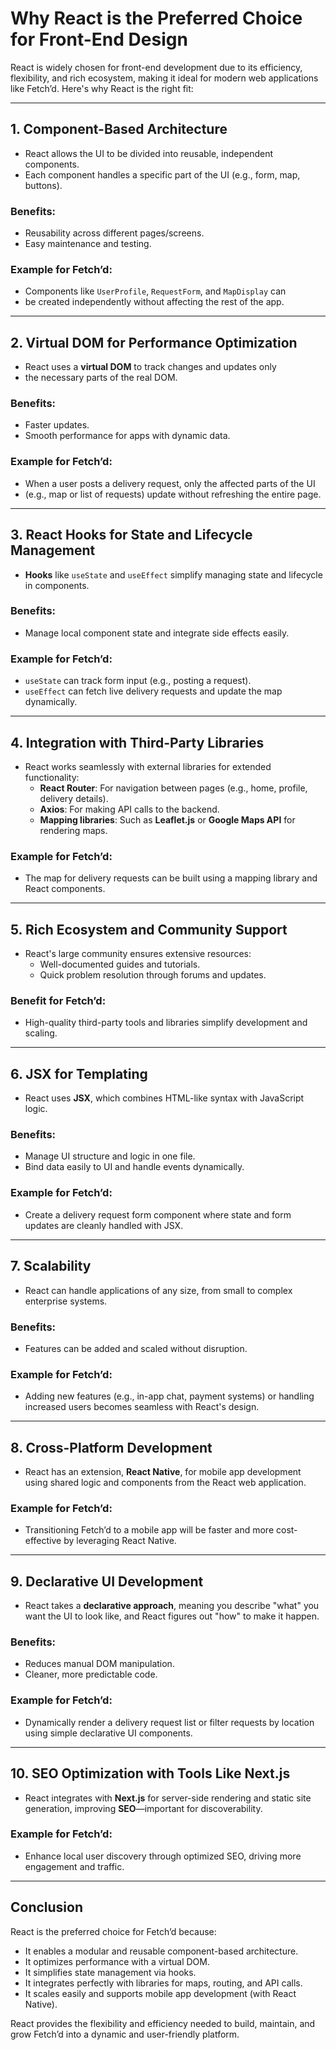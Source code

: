 # Why React is the Preferred Choice for Front-End Design

React is widely chosen for front-end development due to its efficiency, 
flexibility, and rich ecosystem, making it ideal for modern web applications 
like Fetch’d. Here's why React is the right fit:

---

## 1. Component-Based Architecture
- React allows the UI to be divided into reusable, independent components.
- Each component handles a specific part of the UI (e.g., form, map, buttons).

### Benefits:
- Reusability across different pages/screens.
- Easy maintenance and testing.

### Example for Fetch’d:
- Components like `UserProfile`, `RequestForm`, and `MapDisplay` can 
- be created independently without affecting the rest of the app.

---

## 2. Virtual DOM for Performance Optimization
- React uses a **virtual DOM** to track changes and updates only 
- the necessary parts of the real DOM.

### Benefits:
- Faster updates.
- Smooth performance for apps with dynamic data.

### Example for Fetch’d:
- When a user posts a delivery request, only the affected parts of the UI 
- (e.g., map or list of requests) update without refreshing the entire page.

---

## 3. React Hooks for State and Lifecycle Management
- **Hooks** like `useState` and `useEffect` simplify managing state and lifecycle in components.

### Benefits:
- Manage local component state and integrate side effects easily.

### Example for Fetch’d:
- `useState` can track form input (e.g., posting a request).
- `useEffect` can fetch live delivery requests and update the map dynamically.

---

## 4. Integration with Third-Party Libraries
- React works seamlessly with external libraries for extended functionality:
    - **React Router**: For navigation between pages (e.g., home, profile, delivery details).
    - **Axios**: For making API calls to the backend.
    - **Mapping libraries**: Such as **Leaflet.js** or **Google Maps API** for rendering maps.

### Example for Fetch’d:
- The map for delivery requests can be built using a mapping library and React components.

---

## 5. Rich Ecosystem and Community Support
- React's large community ensures extensive resources:
    - Well-documented guides and tutorials.
    - Quick problem resolution through forums and updates.

### Benefit for Fetch’d:
- High-quality third-party tools and libraries simplify development and scaling.

---

## 6. JSX for Templating
- React uses **JSX**, which combines HTML-like syntax with JavaScript logic.

### Benefits:
- Manage UI structure and logic in one file.
- Bind data easily to UI and handle events dynamically.

### Example for Fetch’d:
- Create a delivery request form component where state and form updates are cleanly handled with JSX.

---

## 7. Scalability
- React can handle applications of any size, from small to complex enterprise systems.

### Benefits:
- Features can be added and scaled without disruption.

### Example for Fetch’d:
- Adding new features (e.g., in-app chat, payment systems) or handling increased users becomes seamless with React's design.

---

## 8. Cross-Platform Development
- React has an extension, **React Native**, for mobile app development using shared logic and components from the React web application.

### Example for Fetch’d:
- Transitioning Fetch’d to a mobile app will be faster and more cost-effective by leveraging React Native.

---

## 9. Declarative UI Development
- React takes a **declarative approach**, meaning you describe "what" you want the UI to look like, and React figures out "how" to make it happen.

### Benefits:
- Reduces manual DOM manipulation.
- Cleaner, more predictable code.

### Example for Fetch’d:
- Dynamically render a delivery request list or filter requests by location using simple declarative UI components.

---

## 10. SEO Optimization with Tools Like Next.js
- React integrates with **Next.js** for server-side rendering and static site generation, improving **SEO**—important for discoverability.

### Example for Fetch’d:
- Enhance local user discovery through optimized SEO, driving more engagement and traffic.

---

## Conclusion
React is the preferred choice for Fetch’d because:
- It enables a modular and reusable component-based architecture.
- It optimizes performance with a virtual DOM.
- It simplifies state management via hooks.
- It integrates perfectly with libraries for maps, routing, and API calls.
- It scales easily and supports mobile app development (with React Native).

React provides the flexibility and efficiency needed to build, maintain, and grow Fetch’d into a dynamic and user-friendly platform.